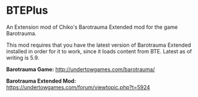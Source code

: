# BTEPlus
An Extension mod of Chiko's Barotrauma Extended mod for the game Barotrauma.

This mod requires that you have the latest version of Barotrauma Extended installed in order for it to work, since it loads content from BTE. Latest as of writing is 5.9.

**Barotrauma Game:** http://undertowgames.com/barotrauma/

**Barotrauma Extended Mod:** https://undertowgames.com/forum/viewtopic.php?t=5924